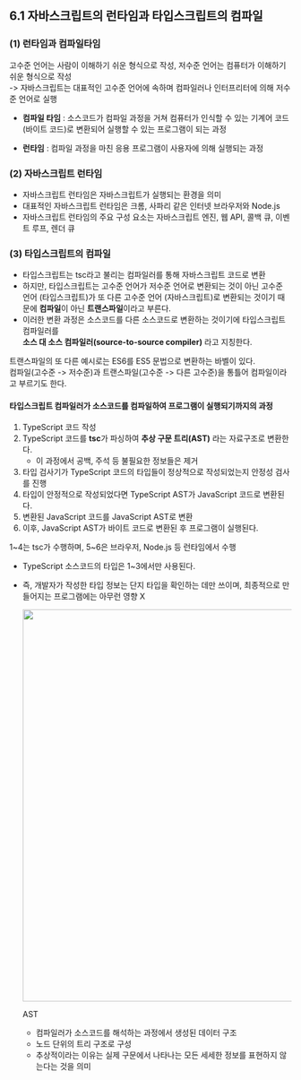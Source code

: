 ## 6.1 자바스크립트의 런타임과 타입스크립트의 컴파일

### (1) 런타임과 컴파일타임

고수준 언어는 사람이 이해하기 쉬운 형식으로 작성, 저수준 언어는 컴퓨터가 이해하기 쉬운 형식으로 작성  
-> 자바스크립트는 대표적인 고수준 언어에 속하며 컴파일러나 인터프리터에 의해 저수준 언어로 실행

- **컴파일 타임** : 소스코드가 컴파일 과정을 거쳐 컴퓨터가 인식할 수 있는 기계어 코드(바이트 코드)로 변환되어 실행할 수 있는 프로그램이 되는 과정

- **런타임** : 컴파일 과정을 마친 응용 프로그램이 사용자에 의해 실행되는 과정

### (2) 자바스크립트 런타임

- 자바스크립트 런타임은 자바스크립트가 실행되는 환경을 의미
- 대표적인 자바스크립트 런타임은 크롬, 사파리 같은 인터넷 브라우저와 Node.js
- 자바스크립트 런타임의 주요 구성 요소는 자바스크립트 엔진, 웹 API, 콜백 큐, 이벤트 루프, 렌더 큐

### (3) 타입스크립트의 컴파일

- 타입스크립트는 tsc라고 불리는 컴파일러를 통해 자바스크립트 코드로 변환
- 하지만, 타입스크립트는 고수준 언어가 저수준 언어로 변환되는 것이 아닌 고수준 언어 (타입스크립트)가 또 다른 고수준 언어 (자바스크립트)로 변환되는 것이기 때문에 **컴파일**이 아닌 **트랜스파일**이라고 부른다.
- 이러한 변환 과정은 소스코드를 다른 소스코드로 변환하는 것이기에 타입스크립트 컴파일러를  
  **소스 대 소스 컴파일러(source-to-source compiler)** 라고 지칭한다.

트랜스파일의 또 다른 예시로는 ES6를 ES5 문법으로 변환하는 바벨이 있다.  
컴파일(고수준 -> 저수준)과 트랜스파일(고수준 -> 다른 고수준)을 통틀어 컴파일이라고 부르기도 한다.

#### 타입스크립트 컴파일러가 소스코드를 컴파일하여 프로그램이 실행되기까지의 과정

1. TypeScript 코드 작성
2. TypeScript 코드를 **tsc**가 파싱하여 **추상 구문 트리(AST)** 라는 자료구조로 변환한다.
   - 이 과정에서 공백, 주석 등 불필요한 정보들은 제거
3. 타입 검사기가 TypeScript 코드의 타입들이 정상적으로 작성되었는지 안정성 검사를 진행
4. 타입이 안정적으로 작성되었다면 TypeScript AST가 JavaScript 코드로 변환된다.
5. 변환된 JavaScript 코드를 JavaScript AST로 변환
6. 이후, JavaScript AST가 바이트 코드로 변환된 후 프로그램이 실행된다.

1~4는 tsc가 수행하며, 5~6은 브라우저, Node.js 등 런타임에서 수행

- TypeScript 소스코드의 타입은 1~3에서만 사용된다.
- 즉, 개발자가 작성한 타입 정보는 단지 타입을 확인하는 데만 쓰이며, 최종적으로 만들어지는 프로그램에는 아무런 영향 X

  <img src="https://github.com/MailplugFE-Study/Effective-Typescript/assets/83646986/2fd970d1-8ddf-48e3-8ef9-7b9b4793c40f" width="700">

  AST

  - 컴파일러가 소스코드를 해석하는 과정에서 생성된 데이터 구조
  - 노드 단위의 트리 구조로 구성
  - 추상적이라는 이유는 실제 구문에서 나타나는 모든 세세한 정보를 표현하지 않는다는 것을 의미

